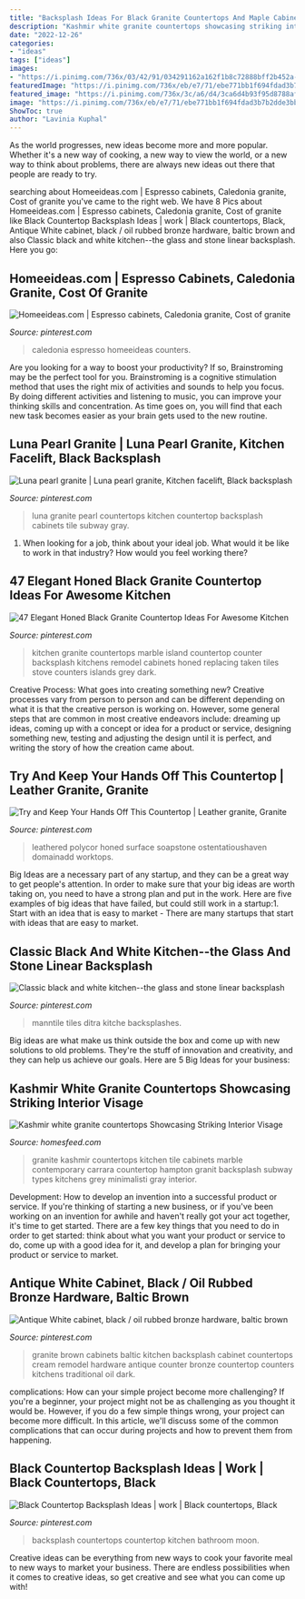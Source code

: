 ```yaml
---
title: "Backsplash Ideas For Black Granite Countertops And Maple Cabinets : Backsplash Countertops Countertop Kitchen Bathroom Moon"
description: "Kashmir white granite countertops showcasing striking interior visage"
date: "2022-12-26"
categories:
- "ideas"
tags: ["ideas"]
images:
- "https://i.pinimg.com/736x/03/42/91/034291162a162f1b8c72888bff2b452a--kitchen-grey-grey-kitchens.jpg"
featuredImage: "https://i.pinimg.com/736x/eb/e7/71/ebe771bb1f694fdad3b7b2dde3bbf44f--baltic-brown-granite-kitchen-black-granite.jpg"
featured_image: "https://i.pinimg.com/736x/3c/a6/d4/3ca6d4b93f95d8788af8f12a4c6f1d5d--bathroom-black-moon-design.jpg?b=t"
image: "https://i.pinimg.com/736x/eb/e7/71/ebe771bb1f694fdad3b7b2dde3bbf44f--baltic-brown-granite-kitchen-black-granite.jpg"
ShowToc: true
author: "Lavinia Kuphal"
---
```



As the world progresses, new ideas become more and more popular. Whether it's a new way of cooking, a new way to view the world, or a new way to think about problems, there are always new ideas out there that people are ready to try.

	

		
searching about Homeeideas.com | Espresso cabinets, Caledonia granite, Cost of granite you've came to the right web. We have 8 Pics about Homeeideas.com | Espresso cabinets, Caledonia granite, Cost of granite like Black Countertop Backsplash Ideas | work | Black countertops, Black, Antique White cabinet, black / oil rubbed bronze hardware, baltic brown and also Classic black and white kitchen--the glass and stone linear backsplash. Here you go:
		
    
## Homeeideas.com | Espresso Cabinets, Caledonia Granite, Cost Of Granite

<img loading=lazy src="https://i.pinimg.com/736x/b2/dd/a3/b2dda3c243508effd942533e7722161b.jpg" onerror="this.onerror=null;this.src='https://tse3.mm.bing.net/th?id=OIP.Co1RH9gE1JUReTDShnrGYgHaFj&amp;pid=15.1';" alt="Homeeideas.com | Espresso cabinets, Caledonia granite, Cost of granite">

_Source: pinterest.com_

>caledonia espresso homeeideas counters. 

	

Are you looking for a way to boost your productivity? If so, Brainstroming may be the perfect tool for you. Brainstroming is a cognitive stimulation method that uses the right mix of activities and sounds to help you focus. By doing different activities and listening to music, you can improve your thinking skills and concentration. As time goes on, you will find that each new task becomes easier as your brain gets used to the new routine.

    
## Luna Pearl Granite | Luna Pearl Granite, Kitchen Facelift, Black Backsplash

<img loading=lazy src="https://i.pinimg.com/736x/41/9b/41/419b41509e3061268420e5ccc7ddb312.jpg" onerror="this.onerror=null;this.src='https://tse3.mm.bing.net/th?id=OIP.zaiWeQQcQVUs7GKrblZX2wHaJ3&amp;pid=15.1';" alt="Luna pearl granite | Luna pearl granite, Kitchen facelift, Black backsplash">

_Source: pinterest.com_

>luna granite pearl countertops kitchen countertop backsplash cabinets tile subway gray. 

	

1) When looking for a job, think about your ideal job. What would it be like to work in that industry? How would you feel working there?

    
## 47 Elegant Honed Black Granite Countertop Ideas For Awesome Kitchen

<img loading=lazy src="https://i.pinimg.com/736x/7c/a5/92/7ca5926da69d05973e8afb2f789ff626.jpg" onerror="this.onerror=null;this.src='https://tse4.mm.bing.net/th?id=OIP.XPU4MOyODMf7FOmjMcNxRQHaKM&amp;pid=15.1';" alt="47 Elegant Honed Black Granite Countertop Ideas For Awesome Kitchen">

_Source: pinterest.com_

>kitchen granite countertops marble island countertop counter backsplash kitchens remodel cabinets honed replacing taken tiles stove counters islands grey dark. 

	

Creative Process: What goes into creating something new?
Creative processes vary from person to person and can be different depending on what it is that the creative person is working on. However, some general steps that are common in most creative endeavors include: dreaming up ideas, coming up with a concept or idea for a product or service, designing something new, testing and adjusting the design until it is perfect, and writing the story of how the creation came about.

    
## Try And Keep Your Hands Off This Countertop | Leather Granite, Granite

<img loading=lazy src="https://i.pinimg.com/736x/67/9a/34/679a34da066ec414f3147989a677af40.jpg" onerror="this.onerror=null;this.src='https://tse2.mm.bing.net/th?id=OIP.lAwR_lX5siirg6qecvaHigHaHv&amp;pid=15.1';" alt="Try and Keep Your Hands Off This Countertop | Leather granite, Granite">

_Source: pinterest.com_

>leathered polycor honed surface soapstone ostentatioushaven domainadd worktops. 

	

Big Ideas are a necessary part of any startup, and they can be a great way to get people's attention. In order to make sure that your big ideas are worth taking on, you need to have a strong plan and put in the work. Here are five examples of big ideas that have failed, but could still work in a startup:1. Start with an idea that is easy to market - There are many startups that start with ideas that are easy to market.

    
## Classic Black And White Kitchen--the Glass And Stone Linear Backsplash

<img loading=lazy src="https://i.pinimg.com/736x/03/42/91/034291162a162f1b8c72888bff2b452a--kitchen-grey-grey-kitchens.jpg" onerror="this.onerror=null;this.src='https://tse3.mm.bing.net/th?id=OIP.lfx5MBYjjkaK15rNo_nYhAHaFj&amp;pid=15.1';" alt="Classic black and white kitchen--the glass and stone linear backsplash">

_Source: pinterest.com_

>manntile tiles ditra kitche backsplashes. 

	

Big ideas are what make us think outside the box and come up with new solutions to old problems. They're the stuff of innovation and creativity, and they can help us achieve our goals. Here are 5 Big Ideas for your business: 

    
## Kashmir White Granite Countertops Showcasing Striking Interior Visage

<img loading=lazy src="https://homesfeed.com/wp-content/uploads/2015/12/kashmir-white-granite-countertops-for-contemporary-kitchen-ideas-together-with-subway-tile-backsplash.jpg" onerror="this.onerror=null;this.src='https://tse2.mm.bing.net/th?id=OIP._NtEbfgChTlIrE4ctT1ccwHaJ4&amp;pid=15.1';" alt="Kashmir white granite countertops Showcasing Striking Interior Visage">

_Source: homesfeed.com_

>granite kashmir countertops kitchen tile cabinets marble contemporary carrara countertop hampton granit backsplash subway types kitchens grey minimalisti gray interior. 

	

Development: How to develop an invention into a successful product or service.
If you're thinking of starting a new business, or if you've been working on an invention for awhile and haven't really got your act together, it's time to get started. There are a few key things that you need to do in order to get started: think about what you want your product or service to do, come up with a good idea for it, and develop a plan for bringing your product or service to market.

    
## Antique White Cabinet, Black / Oil Rubbed Bronze Hardware, Baltic Brown

<img loading=lazy src="https://i.pinimg.com/736x/eb/e7/71/ebe771bb1f694fdad3b7b2dde3bbf44f--baltic-brown-granite-kitchen-black-granite.jpg" onerror="this.onerror=null;this.src='https://tse4.mm.bing.net/th?id=OIP.zK0ryaAgcD8yZf6J7K0OkQHaJ3&amp;pid=15.1';" alt="Antique White cabinet, black / oil rubbed bronze hardware, baltic brown">

_Source: pinterest.com_

>granite brown cabinets baltic kitchen backsplash cabinet countertops cream remodel hardware antique counter bronze countertop counters kitchens traditional oil dark. 

	

complications: How can your simple project become more challenging?
If you're a beginner, your project might not be as challenging as you thought it would be. However, if you do a few simple things wrong, your project can become more difficult. In this article, we'll discuss some of the common complications that can occur during projects and how to prevent them from happening.

    
## Black Countertop Backsplash Ideas | Work | Black Countertops, Black

<img loading=lazy src="https://i.pinimg.com/736x/3c/a6/d4/3ca6d4b93f95d8788af8f12a4c6f1d5d--bathroom-black-moon-design.jpg?b=t" onerror="this.onerror=null;this.src='https://tse3.mm.bing.net/th?id=OIP.73JllMvqXD2PEHiA8o_GKAHaFQ&amp;pid=15.1';" alt="Black Countertop Backsplash Ideas | work | Black countertops, Black">

_Source: pinterest.com_

>backsplash countertops countertop kitchen bathroom moon. 

	

Creative ideas can be everything from new ways to cook your favorite meal to new ways to market your business. There are endless possibilities when it comes to creative ideas, so get creative and see what you can come up with!

